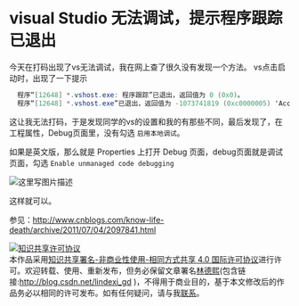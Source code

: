
# visual Studio 无法调试，提示程序跟踪已退出

今天在打码出现了vs无法调试，我在网上查了很久没有发现一个方法。
vs点击启动时，出现了一下提示
```csharp
  程序“[12648] *.vshost.exe: 程序跟踪”已退出，返回值为 0 (0x0)。
  程序“[12648] *.vshost.exe”已退出，返回值为 -1073741819 (0xc0000005) 'Access violation'。
```

<!--more-->


<!-- CreateTime:2018/2/13 17:23:03 -->


<div id="toc"></div>


这让我无法打码，于是发现同学的vs的设置和我的有那些不同，最后发现了，在工程属性，Debug页面里，没有勾选 `启用本地调试`。

如果是英文版，那么就是 Properties 上打开 Debug 页面，debug页面就是调试页面，勾选 `Enable unmanaged code debugging`

![这里写图片描述](http://img.blog.csdn.net/20170120093018668?watermark/2/text/aHR0cDovL2Jsb2cuY3Nkbi5uZXQvbGluZGV4aV9nZA==/font/5a6L5L2T/fontsize/400/fill/I0JBQkFCMA==/dissolve/70/gravity/SouthEast)

这样就可以。

参见：http://www.cnblogs.com/know-life-death/archive/2011/07/04/2097841.html





<a rel="license" href="http://creativecommons.org/licenses/by-nc-sa/4.0/"><img alt="知识共享许可协议" style="border-width:0" src="https://licensebuttons.net/l/by-nc-sa/4.0/88x31.png" /></a><br />本作品采用<a rel="license" href="http://creativecommons.org/licenses/by-nc-sa/4.0/">知识共享署名-非商业性使用-相同方式共享 4.0 国际许可协议</a>进行许可。欢迎转载、使用、重新发布，但务必保留文章署名[林德熙](http://blog.csdn.net/lindexi_gd)(包含链接:http://blog.csdn.net/lindexi_gd )，不得用于商业目的，基于本文修改后的作品务必以相同的许可发布。如有任何疑问，请与我[联系](mailto:lindexi_gd@163.com)。